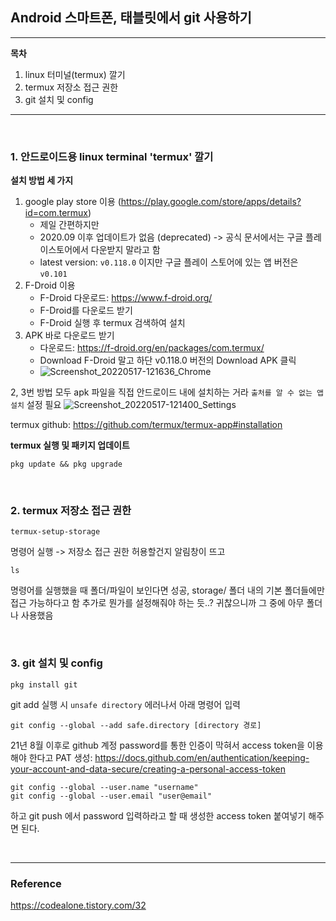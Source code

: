 ## Android 스마트폰, 태블릿에서 git 사용하기

---
**목차**
1. linux 터미널(termux) 깔기
2. termux 저장소 접근 권한
3. git 설치 및 config

---

<br>

### 1. 안드로이드용 linux terminal 'termux' 깔기
**설치 방법 세 가지**
1. google play store 이용 (https://play.google.com/store/apps/details?id=com.termux)
    - 제일 간편하지만
    - 2020.09 이후 업데이트가 없음 (deprecated) -> 공식 문서에서는 구글 플레이스토어에서 다운받지 말라고 함
    - latest version: `v0.118.0` 이지만 구글 플레이 스토어에 있는 앱 버전은 `v0.101`
2. F-Droid 이용
    - F-Droid 다운로드: https://www.f-droid.org/
    - F-Droid를 다운로드 받기 
    - F-Droid 실행 후 termux 검색하여 설치
3. APK 바로 다운로드 받기
    - 다운로드: https://f-droid.org/en/packages/com.termux/  
    - Download F-Droid 말고 하단 v0.118.0 버전의 Download APK 클릭
    - ![Screenshot_20220517-121636_Chrome](https://user-images.githubusercontent.com/26539591/168723805-37d17158-9605-409e-87ee-4e8bad2ca996.jpg)

2, 3번 방법 모두 apk 파일을 직접 안드로이드 내에 설치하는 거라 `출처를 알 수 없는 앱 설치` 설정 필요
![Screenshot_20220517-121400_Settings](https://user-images.githubusercontent.com/26539591/168723799-c7d2f682-9382-487f-9246-50ebd7fb4827.jpg)



termux github: https://github.com/termux/termux-app#installation

**termux 실행 및 패키지 업데이트**
```
pkg update && pkg upgrade
```

<br>

### 2. termux 저장소 접근 권한
```
termux-setup-storage
```
명령어 실행 -> 저장소 접근 권한 허용할건지 알림창이 뜨고

```
ls
```
명령어를 실행했을 때 폴더/파일이 보인다면 성공, storage/ 폴더 내의 기본 폴더들에만 접근 가능하다고 함
추가로 뭔가를 설정해줘야 하는 듯..?
귀찮으니까 그 중에 아무 폴더나 사용했음

<br>

### 3. git 설치 및 config

```
pkg install git
```

git add 실행 시 `unsafe directory` 에러나서 아래 명령어 입력
```
git config --global --add safe.directory [directory 경로]
```

21년 8월 이후로 github 계정 password를 통한 인증이 막혀서 access token을 이용해야 한다고
PAT 생성: https://docs.github.com/en/authentication/keeping-your-account-and-data-secure/creating-a-personal-access-token

```
git config --global --user.name "username"
git config --global --user.email "user@email" 
```

하고 git push 에서 password 입력하라고 할 때 생성한 access token 붙여넣기 해주면 된다.

<br>

--- 
### Reference
https://codealone.tistory.com/32
